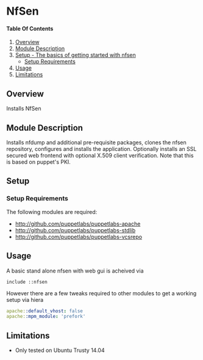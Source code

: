 # NfSen

#### Table Of Contents

1. [Overview](#overview)
2. [Module Description](#module-description)
3. [Setup - The basics of getting started with nfsen](#setup)
    * [Setup Requirements](#setup-requirements)
4. [Usage](#usage)
5. [Limitations](#limitations)

## Overview

Installs NfSen

## Module Description

Installs nfdump and additional pre-requisite packages, clones the nfsen
repository, configures and installs the application.  Optionally installs
an SSL secured web frontend with optional X.509 client verification.  Note
that this is based on puppet's PKI.

## Setup

### Setup Requirements

The following modules are required:

* http://github.com/puppetlabs/puppetlabs-apache
* http://github.com/puppetlabs/puppetlabs-stdlib
* http://github.com/puppetlabs/puppetlabs-vcsrepo

## Usage

A basic stand alone nfsen with web gui is acheived via

```puppet
include ::nfsen
```

However there are a few tweaks required to other modules to get a working setup
via hiera

```yaml
apache::default_vhost: false
apache::mpm_module: 'prefork'
```

## Limitations

* Only tested on Ubuntu Trusty 14.04
